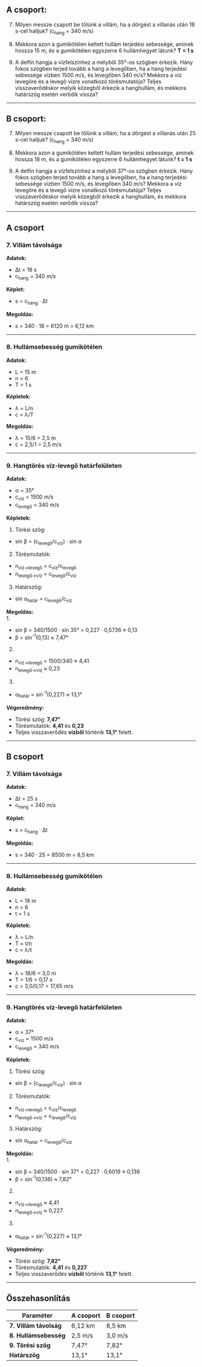 ## A csoport:

7. Milyen messze csapott be tőlünk a villám, ha a dörgést a villanás után 18 s-cel halljuk? (c<sub>hang</sub> = 340 m/s)

8. Mekkora azon a gumikötélen keltett hullám terjedési sebessége, aminek hossza 15 m, és a gumikötélen egyszerre 6 hullámhegyet látunk? **T = 1 s**

9. A delfin hangja a vízfelszínhez a mélyből 35°-os szögben érkezik. Hány fokos szögben terjed tovább a hang a levegőben, ha a hang terjedési sebessége vízben 1500 m/s, és levegőben 340 m/s? Mekkora a víz levegőre és a levegő vízre vonatkozó törésmutatója? Teljes visszaverődéskor melyik közegből érkezik a hanghullám, és mekkora határszög esetén verődik vissza?

---

## B csoport:

7. Milyen messze csapott be tőlünk a villám, ha a dörgést a villanás után 25 s-cel halljuk? (c<sub>hang</sub> = 340 m/s)

8. Mekkora azon a gumikötélen keltett hullám terjedési sebessége, aminek hossza 18 m, és a gumikötélen egyszerre 6 hullámhegyet látunk? **t = 1 s**

9. A delfin hangja a vízfelszínhez a mélyből 37°-os szögben érkezik. Hány fokos szögben terjed tovább a hang a levegőben, ha a hang terjedési sebessége vízben 1500 m/s, és levegőben 340 m/s? Mekkora a víz levegőre és a levegő vízre vonatkozó törésmutatója? Teljes visszaverődéskor melyik közegből érkezik a hanghullám, és mekkora határszög esetén verődik vissza?

---

## A csoport

### 7. Villám távolsága  
**Adatok:**  
- Δt = 18 s
- c<sub>hang</sub> = 340 m/s  

**Képlet:**  
- s = c<sub>hang</sub> · Δt  

**Megoldás:**  
- s = 340 · 18 = 6120 m = 6,12 km  

---

### 8. Hullámsebesség gumikötélen  
**Adatok:**  
- L = 15 m
- n = 6
- T = 1 s  

**Képletek:**  
- λ = L/n
- c = λ/T  

**Megoldás:**  
- λ = 15/6 = 2,5 m
- c = 2,5/1 = 2,5 m/s  

---

### 9. Hangtörés víz-levegő határfelületen  
**Adatok:**  
- α = 35°
- c<sub>víz</sub> = 1500 m/s
- c<sub>levegő</sub> = 340 m/s  

**Képletek:**  
1. Törési szög:  
- sin β = (c<sub>levegő</sub>/c<sub>víz</sub>) · sin α  

2. Törésmutatók:  
- n<sub>víz→levegő</sub> = c<sub>víz</sub>/c<sub>levegő</sub>
- n<sub>levegő→víz</sub> = c<sub>levegő</sub>/c<sub>víz</sub>  

3. Határszög:  
- sin α<sub>határ</sub> = c<sub>levegő</sub>/c<sub>víz</sub>  

**Megoldás:**  
1. 
- sin β = 340/1500 · sin 35° = 0,227 · 0,5736 ≈ 0,13  
- β = sin<sup>-1</sup>(0,13) ≈ 7,47°  

2. 
- n<sub>víz→levegő</sub> = 1500/340 ≈ 4,41
- n<sub>levegő→víz</sub> ≈ 0,23  

3. 
- α<sub>határ</sub> = sin<sup>-1</sup>(0,227) ≈ 13,1°  

**Végeredmény:**  
- Törési szög: **7,47°**  
- Törésmutatók: **4,41** és **0,23**  
- Teljes visszaverődés **vízből** történik **13,1°** felett.  

---

## B csoport

### 7. Villám távolsága  
**Adatok:**  
- Δt = 25 s
- c<sub>hang</sub> = 340 m/s  

**Képlet:**  
- s = c<sub>hang</sub> · Δt  

**Megoldás:**  
- s = 340 · 25 = 8500 m = 8,5 km  

---

### 8. Hullámsebesség gumikötélen  
**Adatok:**  
- L = 18 m
- n = 6
- t = 1 s  

**Képletek:**  
- λ = L/n
- T = t/n
- c = λ/t  

**Megoldás:**  
- λ = 18/6 = 3,0 m
- T = 1/6 = 0,17 s
- c = 3,0/0,17 = 17,65 m/s  

---

### 9. Hangtörés víz-levegő határfelületen  
**Adatok:**  
- α = 37°
- c<sub>víz</sub> = 1500 m/s
- c<sub>levegő</sub> = 340 m/s  

**Képletek:**  
1. Törési szög:  
- sin β = (c<sub>levegő</sub>/c<sub>víz</sub>) · sin α  

2. Törésmutatók:  
- n<sub>víz→levegő</sub> = c<sub>víz</sub>/c<sub>levegő</sub>
- n<sub>levegő→víz</sub> = c<sub>levegő</sub>/c<sub>víz</sub>  

3. Határszög:  
- sin α<sub>határ</sub> = c<sub>levegő</sub>/c<sub>víz</sub>  

**Megoldás:**  
1. 
- sin β = 340/1500 · sin 37° = 0,227 · 0,6019 ≈ 0,136  
- β = sin<sup>-1</sup>(0,136) ≈ 7,82°  

2. 
- n<sub>víz→levegő</sub> ≈ 4,41
- n<sub>levegő→víz</sub> ≈ 0,227  

3. 
- α<sub>határ</sub> = sin<sup>-1</sup>(0,227) ≈ 13,1°  

**Végeredmény:**  
- Törési szög: **7,82°**  
- Törésmutatók: **4,41** és **0,227**  
- Teljes visszaverődés **vízből** történik **13,1°** felett.  


---

## Összehasonlítás
| Paraméter              | A csoport        | B csoport         |  
|------------------------|------------------|-------------------|  
| **7. Villám távolság** | 6,12 km          | 8,5 km            |  
| **8. Hullámsebesség**  | 2,5 m/s          | 3,0 m/s           |  
| **9. Törési szög**     | 7,47°            | 7,82°             |  
| **Határszög**          | 13,1°            | 13,1°             |  
